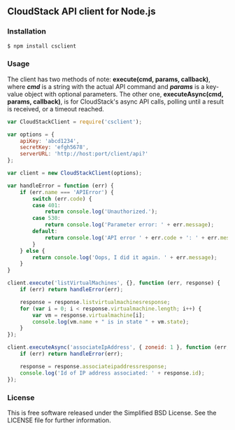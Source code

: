 ## CloudStack API client for Node.js


### Installation

```bash
$ npm install csclient
```


### Usage

The client has two methods of note: <b>execute(cmd, params, callback)</b>, where <b><i>cmd</i></b> is a string with the actual API command and <b><i>params</i></b> is a key-value object with optional parameters. The other one, <b>executeAsync(cmd, params, callback)</b>, is for CloudStack's async API calls, polling until a result is received, or a timeout reached.

```javascript
var CloudStackClient = require('csclient');

var options = {
    apiKey: 'abcd1234',
    secretKey: 'efgh5678',
    serverURL: 'http://host:port/client/api?'
};

var client = new CloudStackClient(options);

var handleError = function (err) {
    if (err.name === 'APIError') {
        switch (err.code) {
        case 401:
            return console.log('Unauthorized.');
        case 530:
            return console.log('Parameter error: ' + err.message);
        default:
            return console.log('API error ' + err.code + ': ' + err.message);
        }
    } else {
        return console.log('Oops, I did it again. ' + err.message);
    }
}

client.execute('listVirtualMachines', {}, function (err, response) {
    if (err) return handleError(err);

    response = response.listvirtualmachinesresponse;
    for (var i = 0; i < response.virtualmachine.length; i++) {
        var vm = response.virtualmachine[i];
        console.log(vm.name + " is in state " + vm.state);
    }
});

client.executeAsync('associateIpAddress', { zoneid: 1 }, function (err, response) {
    if (err) return handleError(err);

    response = response.associateipaddressresponse;
    console.log('Id of IP address associated: ' + response.id);
});
```


### License

This is free software released under the Simplified BSD License. See the LICENSE file for further information.
